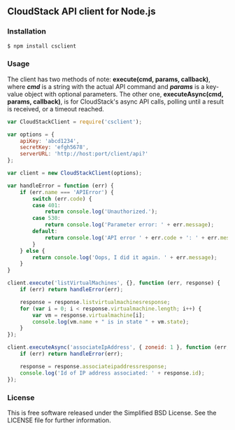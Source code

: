 ## CloudStack API client for Node.js


### Installation

```bash
$ npm install csclient
```


### Usage

The client has two methods of note: <b>execute(cmd, params, callback)</b>, where <b><i>cmd</i></b> is a string with the actual API command and <b><i>params</i></b> is a key-value object with optional parameters. The other one, <b>executeAsync(cmd, params, callback)</b>, is for CloudStack's async API calls, polling until a result is received, or a timeout reached.

```javascript
var CloudStackClient = require('csclient');

var options = {
    apiKey: 'abcd1234',
    secretKey: 'efgh5678',
    serverURL: 'http://host:port/client/api?'
};

var client = new CloudStackClient(options);

var handleError = function (err) {
    if (err.name === 'APIError') {
        switch (err.code) {
        case 401:
            return console.log('Unauthorized.');
        case 530:
            return console.log('Parameter error: ' + err.message);
        default:
            return console.log('API error ' + err.code + ': ' + err.message);
        }
    } else {
        return console.log('Oops, I did it again. ' + err.message);
    }
}

client.execute('listVirtualMachines', {}, function (err, response) {
    if (err) return handleError(err);

    response = response.listvirtualmachinesresponse;
    for (var i = 0; i < response.virtualmachine.length; i++) {
        var vm = response.virtualmachine[i];
        console.log(vm.name + " is in state " + vm.state);
    }
});

client.executeAsync('associateIpAddress', { zoneid: 1 }, function (err, response) {
    if (err) return handleError(err);

    response = response.associateipaddressresponse;
    console.log('Id of IP address associated: ' + response.id);
});
```


### License

This is free software released under the Simplified BSD License. See the LICENSE file for further information.
